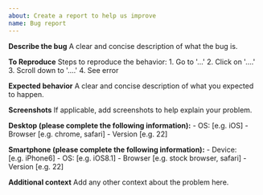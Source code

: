 ```yaml
---
about: Create a report to help us improve
name: Bug report
---
```


**Describe the bug** A clear and concise description of what the bug is.

**To Reproduce** Steps to reproduce the behavior: 1. Go to '...' 2.
Click on '....' 3. Scroll down to '....' 4. See error

**Expected behavior** A clear and concise description of what you
expected to happen.

**Screenshots** If applicable, add screenshots to help explain your
problem.

**Desktop (please complete the following information):** - OS:
\[e.g. iOS\] - Browser \[e.g. chrome, safari\] - Version \[e.g. 22\]

**Smartphone (please complete the following information):** - Device:
\[e.g. iPhone6\] - OS: \[e.g. iOS8.1\] - Browser \[e.g. stock browser,
safari\] - Version \[e.g. 22\]

**Additional context** Add any other context about the problem here.
